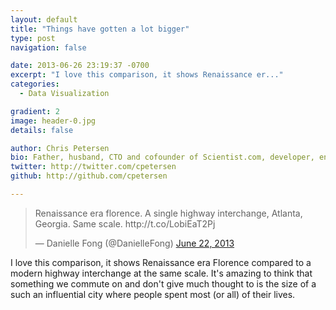```yaml
---
layout: default
title: "Things have gotten a lot bigger"
type: post
navigation: false

date: 2013-06-26 23:19:37 -0700
excerpt: "I love this comparison, it shows Renaissance er..."
categories:
  - Data Visualization

gradient: 2
image: header-0.jpg
details: false

author: Chris Petersen
bio: Father, husband, CTO and cofounder of Scientist.com, developer, entrepreneur and technologist.
twitter: http://twitter.com/cpetersen
github: http://github.com/cpetersen

---
```


<blockquote class="twitter-tweet"><p>Renaissance era florence. A single highway interchange, Atlanta, Georgia. Same scale. http://t.co/LobiEaT2Pj</p>&mdash; Danielle Fong (@DanielleFong) <a href="https://twitter.com/DanielleFong/status/348642630088933377">June 22, 2013</a></blockquote>
<script async src="//platform.twitter.com/widgets.js" charset="utf-8"></script>

I love this comparison, it shows Renaissance era Florence compared to a modern highway interchange at the same scale. It's amazing to think that something we commute on and don't give much thought to is the size of a such an influential city where people spent most (or all) of their lives. 
